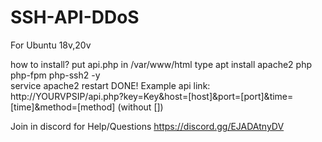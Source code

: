 # SSH-API-DDoS

For Ubuntu 18v,20v

how to install?
put api.php in /var/www/html
type
apt install apache2 php php-fpm php-ssh2 -y\
service apache2 restart
DONE!
Example api link:
http://YOURVPSIP/api.php?key=Key&host=[host]&port=[port]&time=[time]&method=[method]
(without [])

Join in discord for Help/Questions https://discord.gg/EJADAtnyDV

